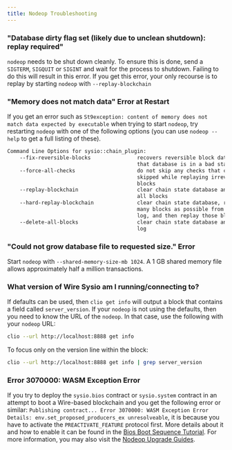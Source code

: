 ```yaml
---
title: Nodeop Troubleshooting
---
```


### "Database dirty flag set (likely due to unclean shutdown): replay required"

`nodeop` needs to be shut down cleanly. To ensure this is done, send a `SIGTERM`, `SIGQUIT` or `SIGINT` and wait for the process to shutdown. Failing to do this will result in this error. If you get this error, your only recourse is to replay by starting `nodeop` with `--replay-blockchain`

### "Memory does not match data" Error at Restart

If you get an error such as `St9exception: content of memory does not match data expected by executable` when trying to start `nodeop`, try restarting `nodeop` with one of the following options (you can use `nodeop --help` to get a full listing of these).

```txt
Command Line Options for sysio::chain_plugin:
    --fix-reversible-blocks               recovers reversible block database if 
                                          that database is in a bad state
    --force-all-checks                    do not skip any checks that can be 
                                          skipped while replaying irreversible 
                                          blocks
    --replay-blockchain                   clear chain state database and replay 
                                          all blocks
    --hard-replay-blockchain              clear chain state database, recover as 
                                          many blocks as possible from the block 
                                          log, and then replay those blocks
    --delete-all-blocks                   clear chain state database and block 
                                          log
```

### "Could not grow database file to requested size." Error

Start `nodeop` with `--shared-memory-size-mb 1024`. A 1 GB shared memory file allows approximately half a million transactions.

### What version of Wire Sysio am I running/connecting to?

If defaults can be used, then `clio get info` will output a block that contains a field called `server_version`.  If your `nodeop` is not using the defaults, then you need to know the URL of the `nodeop`. In that case, use the following with your `nodeop` URL:

```sh
clio --url http://localhost:8888 get info
```

To focus only on the version line within the block:

```sh
clio --url http://localhost:8888 get info | grep server_version
```

### Error 3070000: WASM Exception Error

If you try to deploy the `sysio.bios` contract or `sysio.system` contract in an attempt to boot a Wire-based blockchain and you get the following error or similar: `Publishing contract... Error 3070000: WASM Exception Error Details: env.set_proposed_producers_ex unresolveable`, it is because you have to activate the `PREACTIVATE_FEATURE` protocol first. More details about it and how to enable it can be found in the [Bios Boot Sequence Tutorial](https://developers.eos.io/welcome/v2.1/tutorials/bios-boot-sequence/#112-set-the-sysiosystem-contract). For more information, you may also visit the [Nodeop Upgrade Guides](https://developers.eos.io/manuals/eos/latest/nodeop/upgrade-guides/).
